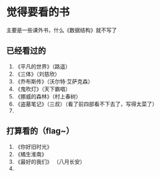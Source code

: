 # 觉得要看的书 

主要是一些课外书，什么《数据结构》就不写了



## 已经看过的

1. 《平凡的世界》（路遥）
2. 《三体》（刘慈欣）
3. 《乔布斯传》（沃尔特·艾萨克森）
4. 《鬼吹灯》（天下霸唱）
5. 《挪威的森林》（村上春树）
6. 《盗墓笔记》（三叔）（看了前四部看不下去了，写得太菜了）
7. 











## 打算看的（flag~）

1. 《你好旧时光》
2. 《橘生淮南》
3. 《最好的我们》   （八月长安）
4. 

